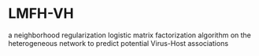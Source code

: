 # LMFH-VH
a neighborhood regularization logistic matrix factorization algorithm on the heterogeneous network to predict potential Virus-Host associations
